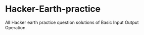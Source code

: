 # Hacker-Earth-practice
All Hacker earth practice question solutions of Basic Input Output Operation.
